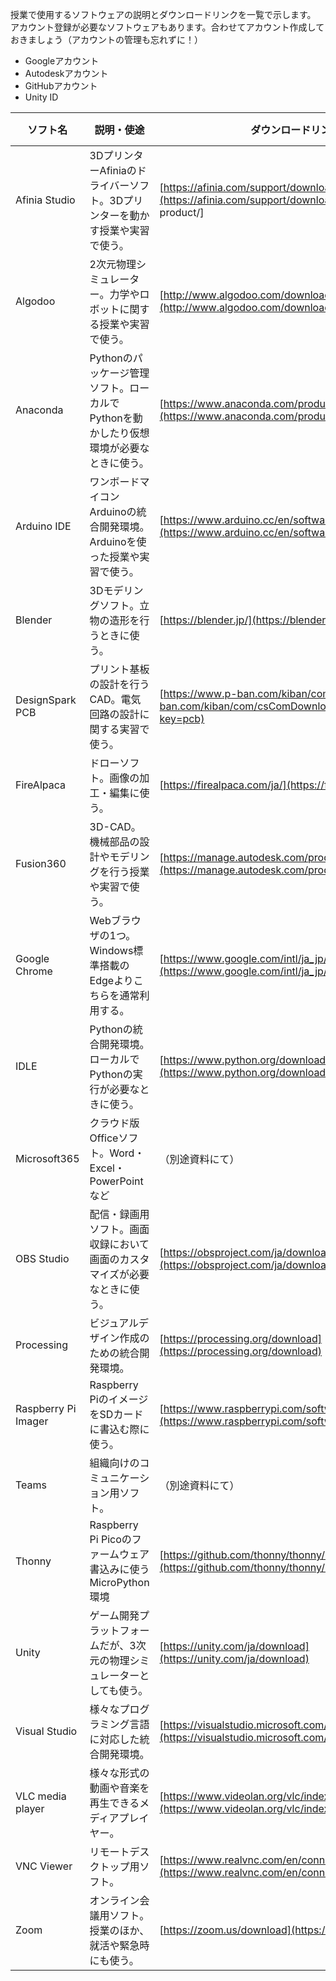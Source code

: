授業で使用するソフトウェアの説明とダウンロードリンクを一覧で示します。  
アカウント登録が必要なソフトウェアもあります。合わせてアカウント作成しておきましょう（アカウントの管理も忘れずに！）
- Googleアカウント
- Autodeskアカウント
- GitHubアカウント
- Unity ID


| ソフト名 | 説明・使途 | ダウンロードリンク | 2023生 | 2022生 | 2021生 |
| --- | --- | --- | :-: | :-: | :-: |
| Afinia Studio | 3DプリンターAfiniaのドライバーソフト。3Dプリンターを動かす授業や実習で使う。 | [https://afinia.com/support/downloads/](https://afinia.com/support/downloads/) [choose-product/]|||○|
| Algodoo | 2次元物理シミュレーター。力学やロボットに関する授業や実習で使う。 | [http://www.algodoo.com/download/](http://www.algodoo.com/download/) |○|○||
| Anaconda | Pythonのパッケージ管理ソフト。ローカルでPythonを動かしたり仮想環境が必要なときに使う。 | [https://www.anaconda.com/products/distribution](https://www.anaconda.com/products/distribution) |○|○||
| Arduino IDE | ワンボードマイコンArduinoの統合開発環境。Arduinoを使った授業や実習で使う。 | [https://www.arduino.cc/en/software](https://www.arduino.cc/en/software) ||○|○|
| Blender | 3Dモデリングソフト。立物の造形を行うときに使う。 | [https://blender.jp/](https://blender.jp/) ||||
| DesignSpark PCB | プリント基板の設計を行うCAD。電気回路の設計に関する実習で使う。 | [https://www.p-ban.com/kiban/com/](https://www.p-ban.com/kiban/com/csComDownloadDSpark.do?key=pcb) |○|||
| FireAlpaca | ドローソフト。画像の加工・編集に使う。 | [https://firealpaca.com/ja/](https://firealpaca.com/ja/) |
| Fusion360 | 3D-CAD。機械部品の設計やモデリングを行う授業や実習で使う。 | [https://manage.autodesk.com/products](https://manage.autodesk.com/products) |○|○|○|
| Google Chrome | Webブラウザの1つ。Windows標準搭載のEdgeよりこちらを通常利用する。 | [https://www.google.com/intl/ja_jp/chrome/](https://www.google.com/intl/ja_jp/chrome/) |○|○|○|
| IDLE | Pythonの統合開発環境。ローカルでPythonの実行が必要なときに使う。 | [https://www.python.org/downloads/](https://www.python.org/downloads/) ||||
| Microsoft365 | クラウド版Officeソフト。Word・Excel・PowerPointなど | （別途資料にて） |○|○|○|
| OBS Studio | 配信・録画用ソフト。画面収録において画面のカスタマイズが必要なときに使う。 | [https://obsproject.com/ja/download](https://obsproject.com/ja/download) ||||
| Processing | ビジュアルデザイン作成のための統合開発環境。 | [https://processing.org/download](https://processing.org/download) |
| Raspberry Pi Imager | Raspberry PiのイメージをSDカードに書込む際に使う。 | [https://www.raspberrypi.com/software/](https://www.raspberrypi.com/software/) ||||
| Teams | 組織向けのコミュニケーション用ソフト。 | （別途資料にて） |○|○|○|
| Thonny | Raspberry Pi Picoのファームウェア書込みに使うMicroPython環境 | [https://github.com/thonny/thonny/releases/](https://github.com/thonny/thonny/releases/) |○|○||
| Unity | ゲーム開発プラットフォームだが、3次元の物理シミュレーターとしても使う。 | [https://unity.com/ja/download](https://unity.com/ja/download) ||||
| Visual Studio | 様々なプログラミング言語に対応した統合開発環境。 | [https://visualstudio.microsoft.com/ja/downloads/](https://visualstudio.microsoft.com/ja/downloads/) ||||
| VLC media player | 様々な形式の動画や音楽を再生できるメディアプレイヤー。 | [https://www.videolan.org/vlc/index.ja.html](https://www.videolan.org/vlc/index.ja.html) ||||
| VNC Viewer | リモートデスクトップ用ソフト。 | [https://www.realvnc.com/en/connect/download/viewer/](https://www.realvnc.com/en/connect/download/viewer/) ||||
| Zoom | オンライン会議用ソフト。授業のほか、就活や緊急時にも使う。 | [https://zoom.us/download](https://zoom.us/download) ||○|○|
